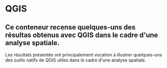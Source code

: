 # QGIS

## Ce conteneur recense quelques-uns des résultas obtenus avec QGIS dans le cadre d'une analyse spatiale.

Les résultats présentés ont principalement vocation à illustrer quelques-uns des outils natifs de QGIS utiles dans le cadre d'une analyse spatiale.
